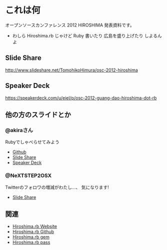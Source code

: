 # これは何

オープンソースカンファレンス 2012 HIROSHIMA 発表資料です。

* わしら Hiroshima.rb じゃけど Ruby 書いたり 広島を盛り上げたり しよるんよ

## Slide Share

http://www.slideshare.net/TomohikoHimura/osc-2012-hiroshima

## Speaker Deck

https://speakerdeck.com/u/eiel/p/osc-2012-guang-dao-hiroshima-dot-rb

## 他の方のスライドとか

### @akiraさん

Rubyでしゃべらせてみよう

* [Github](https://github.com/akira345/osc2012hiroshima)
* [Slide Share](http://www.slideshare.net/akirakaneda9/osc2012-hiroshima)
* [Speaker Deck](https://speakerdeck.com/u/akira345/p/osc2012hiroshima)

### @NeXTSTEP2OSX

Twitterのフォロワの増減がわたし…、 気になります!

* [Slide Share](http://www.slideshare.net/YukinoriKitadai/twitter-osc-2012)

## 関連

* [Hiroshima.rb Website](http://hiroshimarb.github.com/)
* [Hiroshima.rb Github](https://github.com/organizations/hiroshimarb)
* [Hiroshima.rb gem](https://github.com/hiroshimarb/hiroshimarb-gem)
* [Hiroshima.rb pass](https://github.com/hiroshimarb/hiroshimarb-gem)
